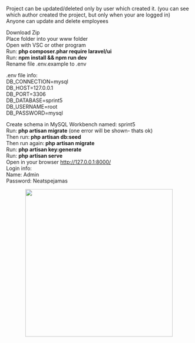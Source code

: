 Project can be updated/deleted only by user which created it.  (you can see which author created the project, but only when your are logged in)<br />
Anyone can update and delete employees<br />



Download Zip<br />
Place folder into your www folder<br />
Open with VSC or other program<br />
Run:  <b> php composer.phar require laravel/ui <br /> </b>
Run: <b> npm install && npm run dev<br /> </b>
Rename file .env.example to .env<br />

.env file info:<br />
DB_CONNECTION=mysql<br />
DB_HOST=127.0.0.1<br />
DB_PORT=3306<br />
DB_DATABASE=sprint5<br />
DB_USERNAME=root<br />
DB_PASSWORD=mysql<br />

Create schema in MySQL Workbench named: sprint5<br />
Run:<b> php artisan migrate</b> (one error will be shown- thats ok)<br />
Then run:<b> php artisan db:seed<br /></b>
Then run again:<b> php artisan migrate<br /></b>
Run: <b>php artisan key:generate<br /></b>
Run: <b>php artisan serve<br /></b>
Open in your browser  http://127.0.0.1:8000/<br />
Login info:<br />
Name: Admin	<br />
Password: Neatspejamas<br />




<p align="center"><a href="https://laravel.com" target="_blank"><img src="https://raw.githubusercontent.com/laravel/art/master/logo-lockup/5%20SVG/2%20CMYK/1%20Full%20Color/laravel-logolockup-cmyk-red.svg" width="400"></a></p>


